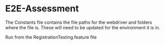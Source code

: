 # E2E-Assessment
The Constants file contains the file paths for the webdriver and folders where the file is.
These will need to be updated for the environment it is in.

Run from the RegistrationTesting.feature file